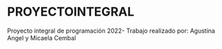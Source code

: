 # PROYECTOINTEGRAL
Proyecto integral de programación 2022- Trabajo realizado por: Agustina Angel y Micaela Cembal
